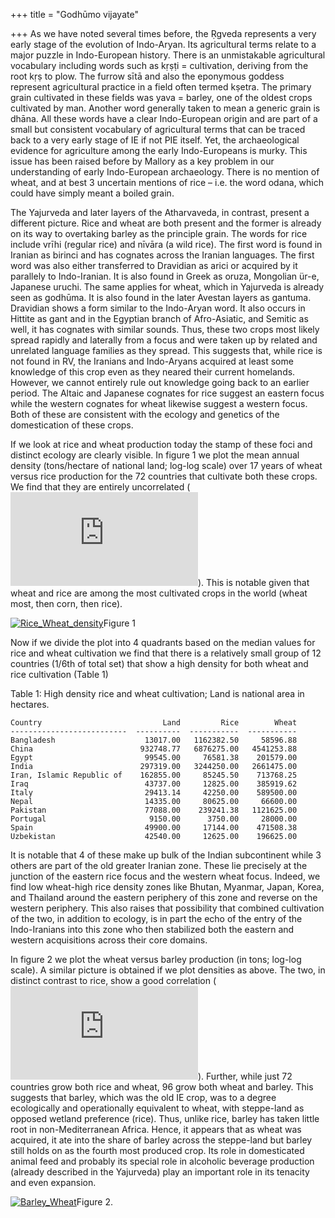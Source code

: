 +++
title = "Godhūmo vijayate"

+++
As we have noted several times before, the Ṛgveda represents a very
early stage of the evolution of Indo-Aryan. Its agricultural terms
relate to a major puzzle in Indo-European history. There is an
unmistakable agricultural vocabulary including words such as kṛṣṭi =
cultivation, deriving from the root kṛṣ to plow. The furrow sītā and
also the eponymous goddess represent agricultural practice in a field
often termed kṣetra. The primary grain cultivated in these fields was
yava = barley, one of the oldest crops cultivated by man. Another word
generally taken to mean a generic grain is dhāna. All these words have a
clear Indo-European origin and are part of a small but consistent
vocabulary of agricultural terms that can be traced back to a very early
stage of IE if not PIE itself. Yet, the archaeological evidence for
agriculture among the early Indo-Europeans is murky. This issue has been
raised before by Mallory as a key problem in our understanding of early
Indo-European archaeology. There is no mention of wheat, and at best 3
uncertain mentions of rice – i.e. the word odana, which could have
simply meant a boiled grain.

The Yajurveda and later layers of the Atharvaveda, in contrast, present
a different picture. Rice and wheat are both present and the former is
already on its way to overtaking barley as the principle grain. The
words for rice include vrīhi (regular rice) and nīvāra (a wild rice).
The first word is found in Iranian as birinci and has cognates across
the Iranian languages. The first word was also either transferred to
Dravidian as arici or acquired by it parallely to Indo-Iranian. It is
also found in Greek as oruza, Mongolian ür-e, Japanese uruchi. The same
applies for wheat, which in Yajurveda is already seen as godhūma. It is
also found in the later Avestan layers as gantuma. Dravidian shows a
form similar to the Indo-Aryan word. It also occurs in Hittite as gant
and in the Egyptian branch of Afro-Asiatic, and Semitic as well, it has
cognates with similar sounds. Thus, these two crops most likely spread
rapidly and laterally from a focus and were taken up by related and
unrelated language families as they spread. This suggests that, while
rice is not found in RV, the Iranians and Indo-Aryans acquired at least
some knowledge of this crop even as they neared their current homelands.
However, we cannot entirely rule out knowledge going back to an earlier
period. The Altaic and Japanese cognates for rice suggest an eastern
focus while the western cognates for wheat likewise suggest a western
focus. Both of these are consistent with the ecology and genetics of the
domestication of these crops.

If we look at rice and wheat production today the stamp of these foci
and distinct ecology are clearly visible. In figure 1 we plot the mean
annual density (tons/hectare of national land; log-log scale) over 17
years of wheat versus rice production for the 72 countries that
cultivate both these crops. We find that they are entirely uncorrelated
(![r^2=0.034](https://s0.wp.com/latex.php?latex=r%5E2%3D0.034&bg=ffffff&fg=333333&s=0
"r^2=0.034")). This is notable given that wheat and rice are among the
most cultivated crops in the world (wheat most, then corn, then rice).

[![Rice\_Wheat\_density](https://manasataramgini.files.wordpress.com/2017/10/rice_wheat_density.png?w=640)](https://manasataramgini.files.wordpress.com/2017/10/rice_wheat_density.png)Figure
1

Now if we divide the plot into 4 quadrants based on the median values
for rice and wheat cultivation we find that there is a relatively small
group of 12 countries (1/6th of total set) that show a high density for
both wheat and rice cultivation (Table 1)

Table 1: High density rice and wheat cultivation; Land is national area
in hectares.

    Country                           Land         Rice        Wheat
    --------------------------  ----------  -----------  -----------
    Bangladesh                    13017.00   1162382.50     58596.88
    China                        932748.77   6876275.00   4541253.88
    Egypt                         99545.00     76581.38    201579.00
    India                        297319.00   3244250.00   2661475.00
    Iran, Islamic Republic of    162855.00     85245.50    713768.25
    Iraq                          43737.00     12825.00    385919.62
    Italy                         29413.14     42250.00    589500.00
    Nepal                         14335.00     80625.00     66600.00
    Pakistan                      77088.00    239241.38   1121625.00
    Portugal                       9150.00      3750.00     28000.00
    Spain                         49900.00     17144.00    471508.38
    Uzbekistan                    42540.00     12625.00    196625.00

It is notable that 4 of these make up bulk of the Indian subcontinent
while 3 others are part of the old greater Iranian zone. These lie
precisely at the junction of the eastern rice focus and the western
wheat focus. Indeed, we find low wheat-high rice density zones like
Bhutan, Myanmar, Japan, Korea, and Thailand around the eastern periphery
of this zone and reverse on the western periphery. This also raises that
possibility that combined cultivation of the two, in addition to
ecology, is in part the echo of the entry of the Indo-Iranians into this
zone who then stabilized both the eastern and western acquisitions
across their core domains.

In figure 2 we plot the wheat versus barley production (in tons; log-log
scale). A similar picture is obtained if we plot densities as above. The
two, in distinct contrast to rice, show a good correlation
(![r^2=0.644](https://s0.wp.com/latex.php?latex=r%5E2%3D0.644&bg=ffffff&fg=333333&s=0
"r^2=0.644")). Further, while just 72 countries grow both rice and
wheat, 96 grow both wheat and barley. This suggests that barley, which
was the old IE crop, was to a degree ecologically and operationally
equivalent to wheat, with steppe-land as opposed wetland preference
(rice). Thus, unlike rice, barley has taken little root in
non-Mediterranean Africa. Hence, it appears that as wheat was acquired,
it ate into the share of barley across the steppe-land but barley still
holds on as the fourth most produced crop. Its role in domesticated
animal feed and probably its special role in alcoholic beverage
production (already described in the Yajurveda) play an important role
in its tenacity and even expansion.

[![Barley\_Wheat](https://manasataramgini.files.wordpress.com/2017/10/barley_wheat.png?w=640)](https://manasataramgini.files.wordpress.com/2017/10/barley_wheat.png)Figure
2.
